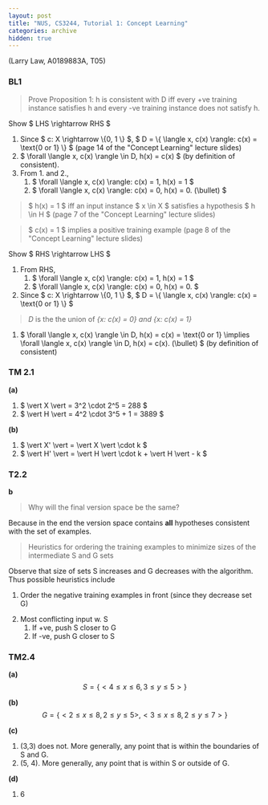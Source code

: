 ```yaml
---
layout: post
title: "NUS, CS3244, Tutorial 1: Concept Learning"
categories: archive
hidden: true
---
```

(Larry Law, A0189883A, T05)

### BL1

> Prove Proposition 1: h is consistent with D iff every +ve training instance satisfies h and every -ve training instance does not satisfy h.

Show \$ LHS \rightarrow RHS \$
1. Since \$ c: X \rightarrow \\{0, 1 \\} \$, \$ D = \\{ \langle x, c(x) \rangle: c(x) = \text{0 or 1} \\} \$ (page 14 of the "Concept Learning" lecture slides)
2. \$ \forall \langle x, c(x) \rangle \in D, h(x) = c(x) \$ (by definition of consistent).
3. From 1. and 2.,
   1. \$ \forall \langle x, c(x) \rangle: c(x) = 1, h(x) = 1 \$
   2. \$ \forall \langle x, c(x) \rangle: c(x) = 0, h(x) = 0. (\bullet) \$ 

> \$ h(x) = 1 \$ iff an input instance \$ x \in X \$ satisfies a hypothesis \$ h \in H \$ (page 7 of the "Concept Learning" lecture slides)

> \$ c(x) = 1 \$ implies a positive training example (page 8 of the "Concept Learning" lecture slides)

Show \$ RHS \rightarrow LHS \$
1. From RHS,
   1. \$ \forall \langle x, c(x) \rangle: c(x) = 1, h(x) = 1 \$
   2. \$ \forall \langle x, c(x) \rangle: c(x) = 0, h(x) = 0. \$  
2. Since \$ c: X \rightarrow \\{0, 1 \\} \$, \$ D = \\{ \langle x, c(x) \rangle: c(x) = \text{0 or 1} \\} \$
> *D* is the the union of *{x: c(x) = 0} and {x: c(x) = 1}* 
1. \$ \forall \langle x, c(x) \rangle \in D, h(x) = c(x) = \text{0 or 1} \implies \forall \langle x, c(x) \rangle \in D, h(x) = c(x). (\bullet) \$ (by definition of consistent)

### TM 2.1
**(a)**
1. \$ \vert X \vert = 3^2 \cdot 2^5 = 288 \$
2. \$ \vert H \vert = 4^2 \cdot 3^5 + 1 = 3889 \$

**(b)**
1. \$ \vert X' \vert = \vert X \vert \cdot k \$
2. \$ \vert H' \vert =  \vert H \vert \cdot k + \vert H \vert - k \$

### T2.2
**b**
> Why will the final version space be the same?

Because in the end the version space contains **all** hypotheses consistent with the set of examples.

> Heuristics for ordering the training examples to minimize sizes of the intermediate S and G sets

Observe that size of sets S increases and G decreases with the algorithm. Thus possible heuristics include
1. Order the negative training examples in front (since they decrease set G)
<!-- Q: Order +ve examples first then negative -->

2. Most conflicting input w. S
   1. If +ve, push S closer to G 
   2. If -ve, push G closer to S

### TM2.4
**(a)**
$$
S = \{ <4 ≤ x ≤ 6, 3 ≤ y ≤ 5> \}
$$

**(b)**
$$
G = \{ <2 ≤ x ≤ 8, 2 ≤ y ≤ 5>, <3 ≤ x ≤ 8, 2 ≤ y ≤ 7> \}
$$

**(c)**
1. (3,3) does not. More generally, any point that is within the boundaries of S and G.
2. (5, 4). More generally, any point that is within S or outside of G.

**(d)**
1. 6